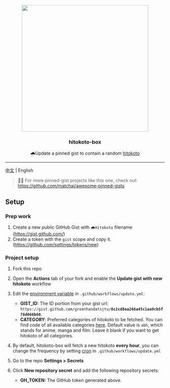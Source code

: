 <p align="center">
  <img width="400" src="https://user-images.githubusercontent.com/40566803/114980457-11d44c00-9ebf-11eb-8feb-682587918420.png">
  <h3 align="center">hitokoto-box</h3>
  <p align="center">🌧Update a pinned gist to contain a random <a href="https://github.com/hitokoto-osc/hitokoto-api">hitokoto</a></p>
</p>

---

[中文](README.md) | English

> 📌✨ For more pinned-gist projects like this one, check out: https://github.com/matchai/awesome-pinned-gists

## Setup

### Prep work

1. Create a new public GitHub Gist with `🌧Hitokoto` filename (https://gist.github.com/)
1. Create a token with the `gist` scope and copy it. (https://github.com/settings/tokens/new)

### Project setup

1. Fork this repo
2. Open the **Actions** tab of your fork and enable the **Update gist with new hitokoto** workflow
3. Edit the [environment variable](https://github.com/greenhandatsjtu/hitokoto-box/blob/main/.github/workflows/update.yml#L13-L15) in `.github/workflows/update.yml`:

   - **GIST_ID:** The ID portion from your gist url: `https://gist.github.com/greenhandatsjtu/`**`8c2cd8ea266a45c1aa9cb5f78d066b60`**.
   - **CATEGORY**: Preferred categories of hitokoto to be fetched. You can find code of all available categories [here](https://developer.hitokoto.cn/sentence/#%E5%8F%A5%E5%AD%90%E7%B1%BB%E5%9E%8B-%E5%8F%82%E6%95%B0). Default value is `abh`, which stands for anime, manga and film. Leave it blank if you want to get hitokoto of all categories.
4. By default, hitokoto-box will fetch a new hitokoto **every hour**, you can change the frequency by setting [cron](https://github.com/greenhandatsjtu/hitokoto-box/blob/8e94d65a0193555978a20229f80a72155c4410d9/.github/workflows/update.yml#L7) in `.github/workflows/update.yml`
5. Go to the repo **Settings > Secrets**
6. Click **New repository secret** and add the following repository secrets:
   - **GH_TOKEN:** The GitHub token generated above.
